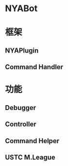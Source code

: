 # NYABot

# 框架

## NYAPlugin

## Command Handler

# 功能

## Debugger

## Controller

## Command Helper

## USTC M.League